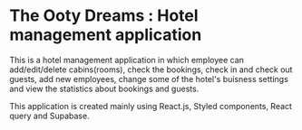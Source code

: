 # The Ooty Dreams : Hotel management application

This is a hotel management application in which employee can add/edit/delete cabins(rooms), check the bookings, check in and check out guests, add new employees, change some of the hotel's buisness settings and view the statistics about bookings and guests.

This application is created mainly using React.js, Styled components, React query and Supabase.
